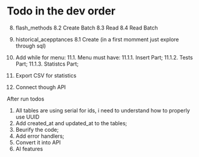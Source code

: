 # Todo in the dev order


8. flash_methods
    8.2 Create Batch
    8.3 Read
    8.4 Read Batch

10. historical_acepptances
    8.1 Create (in a first momment just explore through sql)


11. Add while for menu:
    11.1. Menu must have:
        11.1.1. Insert Part;
        11.1.2. Tests Part;
        11.1.3. Statistcs Part;
12. Export CSV for statistics
13. Connect though API


After run todos
1. All tables are using serial for ids, i need to understand how to properly use UUID
2. Add created_at and updated_at to the tables;
3. Beurify the code;
4. Add error handlers;
5. Convert it into API
6. AI features